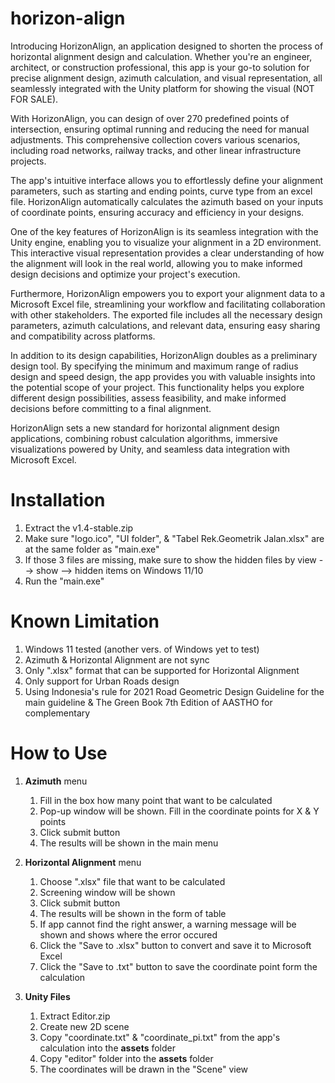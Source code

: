 # horizon-align
Introducing HorizonAlign, an application designed to shorten the process of horizontal alignment design and calculation. Whether you're an engineer, architect, or construction professional, this app is your go-to solution for precise alignment design, azimuth calculation, and visual representation, all seamlessly integrated with the Unity platform for showing the visual (NOT FOR SALE).

With HorizonAlign, you can design of over 270 predefined points of intersection, ensuring optimal running and reducing the need for manual adjustments. This comprehensive collection covers various scenarios, including road networks, railway tracks, and other linear infrastructure projects.

The app's intuitive interface allows you to effortlessly define your alignment parameters, such as starting and ending points, curve type from an excel file. HorizonAlign automatically calculates the azimuth based on your inputs of coordinate points, ensuring accuracy and efficiency in your designs.

One of the key features of HorizonAlign is its seamless integration with the Unity engine, enabling you to visualize your alignment in a 2D environment. This interactive visual representation provides a clear understanding of how the alignment will look in the real world, allowing you to make informed design decisions and optimize your project's execution.

Furthermore, HorizonAlign empowers you to export your alignment data to a Microsoft Excel file, streamlining your workflow and facilitating collaboration with other stakeholders. The exported file includes all the necessary design parameters, azimuth calculations, and relevant data, ensuring easy sharing and compatibility across platforms.

In addition to its design capabilities, HorizonAlign doubles as a preliminary design tool. By specifying the minimum and maximum range of radius design and speed design, the app provides you with valuable insights into the potential scope of your project. This functionality helps you explore different design possibilities, assess feasibility, and make informed decisions before committing to a final alignment.

HorizonAlign sets a new standard for horizontal alignment design applications, combining robust calculation algorithms, immersive visualizations powered by Unity, and seamless data integration with Microsoft Excel.

# Installation
1. Extract the v1.4-stable.zip
2. Make sure "logo.ico", "UI folder", & "Tabel Rek.Geometrik Jalan.xlsx" are at the same folder as "main.exe"
3. If those 3 files are missing, make sure to show the hidden files by view --> show --> hidden items on Windows 11/10
4. Run the "main.exe"

# Known Limitation
1. Windows 11 tested (another vers. of Windows yet to test)
2. Azimuth & Horizontal Alignment are not sync
3. Only ".xlsx" format that can be supported for Horizontal Alignment
4. Only support for Urban Roads design
5. Using Indonesia's rule for 2021 Road Geometric Design Guideline for the main guideline & The Green Book 7th Edition of AASTHO for complementary

# How to Use
1. **Azimuth** menu
   1. Fill in the box how many point that want to be calculated
   2. Pop-up window will be shown. Fill in the coordinate points for X & Y points
   3. Click submit button
   4. The results will be shown in the main menu

2. **Horizontal Alignment** menu
   1. Choose ".xlsx" file that want to be calculated
   2. Screening window will be shown
   3. Click submit button
   4. The results will be shown in the form of table
   5. If app cannot find the right answer, a warning message will be shown and shows where the error occured
   6. Click the "Save to .xlsx" button to convert and save it to Microsoft Excel
   7. Click the "Save to .txt" button to save the coordinate point form the calculation

3. **Unity Files**
   1. Extract Editor.zip
   2. Create new 2D scene
   3. Copy "coordinate.txt" & "coordinate_pi.txt" from the app's calculation into the **assets** folder
   4. Copy "editor" folder into the **assets** folder
   5. The coordinates will be drawn in the "Scene" view
